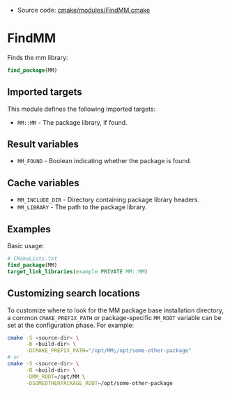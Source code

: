 <!-- This is auto-generated file. -->
* Source code: [cmake/modules/FindMM.cmake](https://github.com/petk/php-build-system/blob/master/cmake/cmake/modules/FindMM.cmake)

# FindMM

Finds the mm library:

```cmake
find_package(MM)
```

## Imported targets

This module defines the following imported targets:

* `MM::MM` - The package library, if found.

## Result variables

* `MM_FOUND` - Boolean indicating whether the package is found.

## Cache variables

* `MM_INCLUDE_DIR` - Directory containing package library headers.
* `MM_LIBRARY` - The path to the package library.

## Examples

Basic usage:

```cmake
# CMakeLists.txt
find_package(MM)
target_link_libraries(example PRIVATE MM::MM)
```

## Customizing search locations

To customize where to look for the MM package base
installation directory, a common `CMAKE_PREFIX_PATH` or
package-specific `MM_ROOT` variable can be set at
the configuration phase. For example:

```sh
cmake -S <source-dir> \
      -B <build-dir> \
      -DCMAKE_PREFIX_PATH="/opt/MM;/opt/some-other-package"
# or
cmake -S <source-dir> \
      -B <build-dir> \
      -DMM_ROOT=/opt/MM \
      -DSOMEOTHERPACKAGE_ROOT=/opt/some-other-package
```
